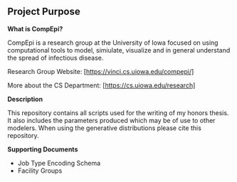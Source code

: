 ## Project Purpose

__What is CompEpi?__

CompEpi is a research group at the University of Iowa focused on using computational tools to model, simiulate, visualize and in general understand the spread of infectious disease. 

Research Group Website: [https://vinci.cs.uiowa.edu/compepi/]

More about the CS Department: [https://cs.uiowa.edu/research]

__Description__

This repository contains all scripts used for the writing of my honors thesis. It also includes the parameters produced which may be of use to other modelers. When using the generative distributions please cite this repository. 

__Supporting Documents__

- Job Type Encoding Schema
- Facility Groups

